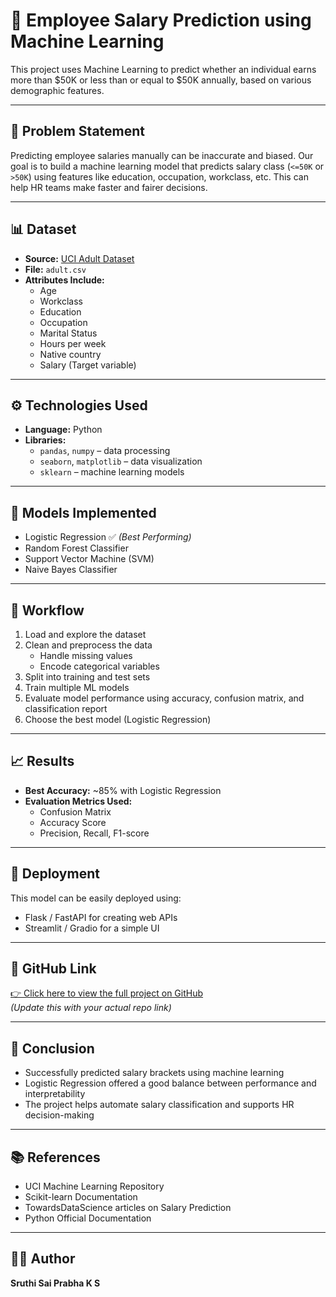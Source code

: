 # 💼 Employee Salary Prediction using Machine Learning

This project uses Machine Learning to predict whether an individual earns more than \$50K or less than or equal to \$50K annually, based on various demographic features.

---

## 📌 Problem Statement

Predicting employee salaries manually can be inaccurate and biased. Our goal is to build a machine learning model that predicts salary class (`<=50K` or `>50K`) using features like education, occupation, workclass, etc. This can help HR teams make faster and fairer decisions.

---

## 📊 Dataset

- **Source:** [UCI Adult Dataset](https://archive.ics.uci.edu/ml/datasets/adult)
- **File:** `adult.csv`
- **Attributes Include:**
  - Age
  - Workclass
  - Education
  - Occupation
  - Marital Status
  - Hours per week
  - Native country
  - Salary (Target variable)

---

## ⚙️ Technologies Used

- **Language:** Python  
- **Libraries:**
  - `pandas`, `numpy` – data processing  
  - `seaborn`, `matplotlib` – data visualization  
  - `sklearn` – machine learning models  

---

## 🧠 Models Implemented

- Logistic Regression ✅ *(Best Performing)*
- Random Forest Classifier  
- Support Vector Machine (SVM)  
- Naive Bayes Classifier  

---

## 🔄 Workflow

1. Load and explore the dataset  
2. Clean and preprocess the data  
   - Handle missing values  
   - Encode categorical variables  
3. Split into training and test sets  
4. Train multiple ML models  
5. Evaluate model performance using accuracy, confusion matrix, and classification report  
6. Choose the best model (Logistic Regression)

---

## 📈 Results

- **Best Accuracy:** ~85% with Logistic Regression  
- **Evaluation Metrics Used:**
  - Confusion Matrix
  - Accuracy Score
  - Precision, Recall, F1-score

---

## 🚀 Deployment

This model can be easily deployed using:
- Flask / FastAPI for creating web APIs
- Streamlit / Gradio for a simple UI

---



## 🔗 GitHub Link

[👉 Click here to view the full project on GitHub](https://github.com/KSSRUTHI/Employee-Salary-Prediction_IBM-SkillsBuild/tree/main)  
*(Update this with your actual repo link)*

---

## 📝 Conclusion

- Successfully predicted salary brackets using machine learning  
- Logistic Regression offered a good balance between performance and interpretability  
- The project helps automate salary classification and supports HR decision-making
---

## 📚 References

- UCI Machine Learning Repository  
- Scikit-learn Documentation  
- TowardsDataScience articles on Salary Prediction  
- Python Official Documentation

---

## 👩‍💻 Author

**Sruthi Sai Prabha K S**  

